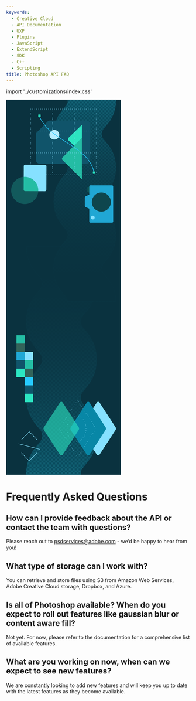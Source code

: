 ```yaml
---
keywords:
  - Creative Cloud
  - API Documentation
  - UXP
  - Plugins
  - JavaScript
  - ExtendScript
  - SDK
  - C++
  - Scripting
title: Photoshop API FAQ 
---
```


import '../customizations/index.css'

<Hero className="custom-height" slots="image, heading" variant="fullwidth" background="rgb(12, 50, 63)" />

![](images/Adobe_io_illustration_banner_3x.png)

# Frequently Asked Questions


<TitleBlock className="custom-text-alignment" slots="heading, text" />

## How can I provide feedback about the API or contact the team with questions?

Please reach out to [psdservices@adobe.com](mailto:psdservices@adobe.com) - we’d be happy to hear from you!



<TitleBlock className="custom-text-alignment" slots="heading, text" />

## What type of storage can I work with?

You can retrieve and store files using S3 from Amazon Web Services, Adobe Creative Cloud storage, Dropbox, and Azure.



<TitleBlock className="custom-text-alignment" slots="heading, text" />

## Is all of Photoshop available? When do you expect to roll out features like gaussian blur or content aware fill?

Not yet. For now, please refer to the documentation for a comprehensive list of available features.



<TitleBlock className="custom-text-alignment" slots="heading, text" />

## What are you working on now, when can we expect to see new features?

We are constantly looking to add new features and will keep you up to date with the latest features as they become available.


<br/>
<br/>